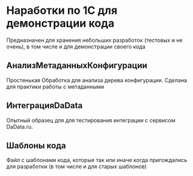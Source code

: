 # **Наработки по 1С для демонстрации кода**

Предназначен для хранения небольших разработок (тестовых и не очень), в том числе и для демонстрации своего кода

## АнализМетаданныхКонфигурации

Простенькая Обработка для анализа дерева конфигурации. Сделана для практики работы с метаданными

## ИнтеграцияDaData

Опытный образец для для тестирования интеграции с сервисом DaData.ru.

## Шаблоны кода

Файл с шаблонами кода, которые так или иначе когда пригождались для разработки (в том числе и для старых шаблонов)
